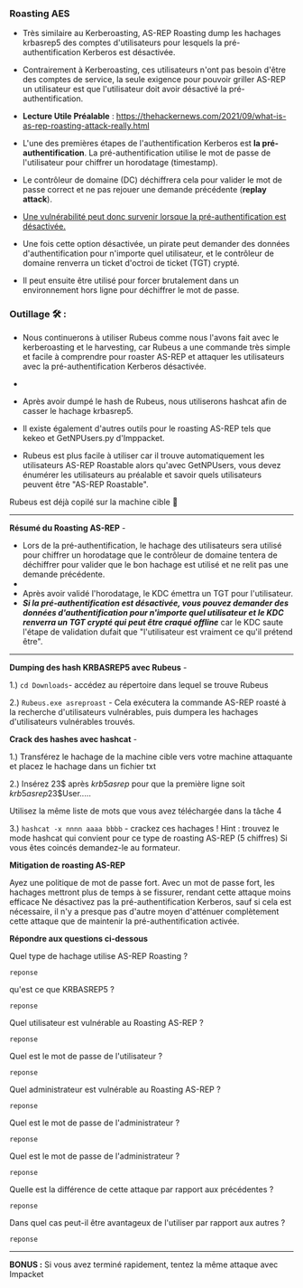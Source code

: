 ### Roasting AES

- Très similaire au Kerberoasting, AS-REP Roasting dump les hachages krbasrep5 des comptes d'utilisateurs pour lesquels la pré-authentification Kerberos est désactivée.   

- Contrairement à Kerberoasting, ces utilisateurs n'ont pas besoin d'être des comptes de service, la seule exigence pour pouvoir griller AS-REP un utilisateur est que l'utilisateur doit avoir désactivé la pré-authentification.

- **Lecture Utile Préalable** : https://thehackernews.com/2021/09/what-is-as-rep-roasting-attack-really.html

- L'une des premières étapes de l'authentification Kerberos est **la pré-authentification**. La pré-authentification utilise le mot de passe de l'utilisateur pour chiffrer un horodatage (timestamp).   
- Le contrôleur de domaine (DC) déchiffrera cela pour valider le mot de passe correct et ne pas rejouer une demande précédente (**replay attack**). 
- <ins>Une vulnérabilité peut donc survenir lorsque la pré-authentification est désactivée.</ins>

- Une fois cette option désactivée, un pirate peut demander des données d'authentification pour n'importe quel utilisateur, et le contrôleur de domaine renverra un ticket d'octroi de ticket (TGT) crypté.  
-  Il peut ensuite être utilisé pour forcer brutalement dans un environnement hors ligne pour déchiffrer le mot de passe.

### Outillage 🛠️ :

- Nous continuerons à utiliser Rubeus comme nous l'avons fait avec le kerberoasting et le harvesting, car Rubeus a une commande très simple et facile à comprendre pour roaster AS-REP et attaquer les utilisateurs avec la pré-authentification Kerberos désactivée.  
-
- Après avoir dumpé le hash de Rubeus, nous utiliserons hashcat afin de casser le hachage krbasrep5.

- Il existe également d'autres outils pour le roasting AS-REP tels que kekeo et GetNPUsers.py d'Imppacket.  
- Rubeus est plus facile à utiliser car il trouve automatiquement les utilisateurs AS-REP Roastable alors qu'avec GetNPUsers, vous devez énumérer les utilisateurs au préalable et savoir quels utilisateurs peuvent être "AS-REP Roastable".

Rubeus est déjà copilé sur la machine cible 🙌

---

**Résumé du Roasting AS-REP** -

- Lors de la pré-authentification, le hachage des utilisateurs sera utilisé pour chiffrer un horodatage que le contrôleur de domaine tentera de déchiffrer pour valider que le bon hachage est utilisé et ne relit pas une demande précédente.  
- 
- Après avoir validé l'horodatage, le KDC émettra un TGT pour l'utilisateur.  
- **_Si la pré-authentification est désactivée, vous pouvez demander des données d'authentification pour n'importe quel utilisateur et le KDC renverra un TGT crypté qui peut être craqué offline_** car le KDC saute l'étape de validation dufait que "l'utilisateur est vraiment ce qu'il prétend être".

---

**Dumping des hash KRBASREP5 avec Rubeus** -

1.) ```cd Downloads```- accédez au répertoire dans lequel se trouve Rubeus

2.) ```Rubeus.exe asreproast``` - Cela exécutera la commande AS-REP roasté à la recherche d'utilisateurs vulnérables, puis dumpera les hachages d'utilisateurs vulnérables trouvés.

**Crack des hashes avec hashcat** -

1.) Transférez le hachage de la machine cible vers votre machine attaquante et placez le hachage dans un fichier txt

2.) Insérez 23$ après $krb5asrep$ pour que la première ligne soit $krb5asrep$23$User.....

Utilisez la même liste de mots que vous avez téléchargée dans la tâche 4

3.) ```hashcat -x nnnn aaaa bbbb``` - crackez ces hachages ! 
Hint : trouvez le mode hashcat qui convient pour ce type de roasting AS-REP (5 chiffres)
Si vous êtes coincés demandez-le au formateur.

**Mitigation de roasting AS-REP**

Ayez une politique de mot de passe fort. Avec un mot de passe fort, les hachages mettront plus de temps à se fissurer, rendant cette attaque moins efficace
Ne désactivez pas la pré-authentification Kerberos, sauf si cela est nécessaire, il n'y a presque pas d'autre moyen d'atténuer complètement cette attaque que de maintenir la pré-authentification activée.

**Répondre aux questions ci-dessous**


Quel type de hachage utilise AS-REP Roasting ?
```
reponse
```
qu'est ce que KRBASREP5 ?
```
reponse
```
Quel utilisateur est vulnérable au Roasting AS-REP ?
```
reponse
```
Quel est le mot de passe de l'utilisateur ?
```
reponse
```
Quel administrateur est vulnérable au Roasting AS-REP ?
```
reponse
```
Quel est le mot de passe de l'administrateur ?
```
reponse
```
Quel est le mot de passe de l'administrateur ?
```
reponse
```
Quelle est la différence de cette attaque par rapport aux précédentes ?
```
reponse
```
Dans quel cas peut-il être avantageux de l'utiliser par rapport aux autres ?
```
reponse
```
---

**BONUS :** Si vous avez terminé rapidement, tentez la même attaque avec Impacket
